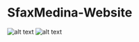 # SfaxMedina-Website
![alt text](https://yessinetrigui.tn/src/prjs/SM1.jpg)
![alt text](https://yessinetrigui.tn/src/prjs/SM2.jpg)
